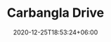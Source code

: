 ---
title: "Carbangla Drive"
date: 2020-12-25T18:53:24+06:00
draft: false
projectIcon: https://lh3.googleusercontent.com/JS_wKLqj34uOOh2ncjc-67HR6E76ZnYs2AxEyJiCe9vlNzObxkKX_DJz4XljVo4P-E4=s180
projectLink: https://play.google.com/store/apps/details?id=com.carbangla.drive
weight: 8
---